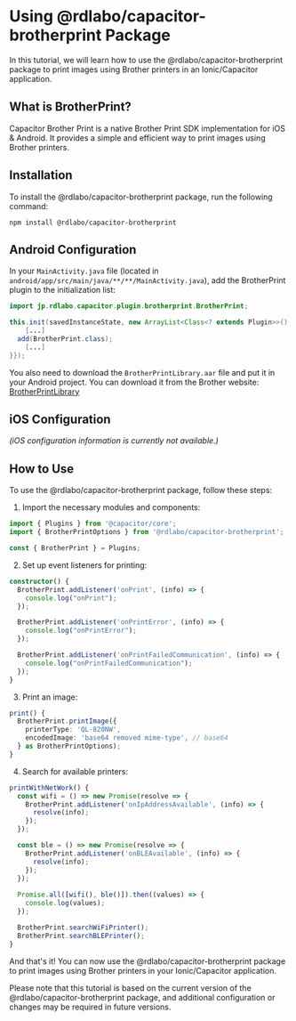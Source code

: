 # Using @rdlabo/capacitor-brotherprint Package

In this tutorial, we will learn how to use the @rdlabo/capacitor-brotherprint package to print images using Brother printers in an Ionic/Capacitor application.

## What is BrotherPrint?

Capacitor Brother Print is a native Brother Print SDK implementation for iOS & Android. It provides a simple and efficient way to print images using Brother printers.

## Installation

To install the @rdlabo/capacitor-brotherprint package, run the following command:

```
npm install @rdlabo/capacitor-brotherprint
```

## Android Configuration

In your `MainActivity.java` file (located in `android/app/src/main/java/**/**/MainActivity.java`), add the BrotherPrint plugin to the initialization list:

```java
import jp.rdlabo.capacitor.plugin.brotherprint.BrotherPrint;

this.init(savedInstanceState, new ArrayList<Class<? extends Plugin>>() {{
    [...]
  add(BrotherPrint.class);
    [...]
}});
```

You also need to download the `BrotherPrintLibrary.aar` file and put it in your Android project. You can download it from the Brother website: [BrotherPrintLibrary](https://support.brother.co.jp/j/s/support/html/mobilesdk/guide/getting-started/getting-started-android.html)

## iOS Configuration

_(iOS configuration information is currently not available.)_

## How to Use

To use the @rdlabo/capacitor-brotherprint package, follow these steps:

1. Import the necessary modules and components:

```typescript
import { Plugins } from '@capacitor/core';
import { BrotherPrintOptions } from '@rdlabo/capacitor-brotherprint';

const { BrotherPrint } = Plugins;
```

2. Set up event listeners for printing:

```typescript
constructor() {
  BrotherPrint.addListener('onPrint', (info) => {
    console.log("onPrint");
  });

  BrotherPrint.addListener('onPrintError', (info) => {
    console.log("onPrintError");
  });

  BrotherPrint.addListener('onPrintFailedCommunication', (info) => {
    console.log("onPrintFailedCommunication");
  });
}
```

3. Print an image:

```typescript
print() {
  BrotherPrint.printImage({
    printerType: 'QL-820NW',
    encodedImage: 'base64 removed mime-type', // base64
  } as BrotherPrintOptions);
}
```

4. Search for available printers:

```typescript
printWithNetWork() {
  const wifi = () => new Promise(resolve => {
    BrotherPrint.addListener('onIpAddressAvailable', (info) => {
      resolve(info);
    });
  });

  const ble = () => new Promise(resolve => {
    BrotherPrint.addListener('onBLEAvailable', (info) => {
      resolve(info);
    });
  });
  
  Promise.all([wifi(), ble()]).then((values) => {
    console.log(values);
  });

  BrotherPrint.searchWiFiPrinter();
  BrotherPrint.searchBLEPrinter();
}
```

And that's it! You can now use the @rdlabo/capacitor-brotherprint package to print images using Brother printers in your Ionic/Capacitor application.

Please note that this tutorial is based on the current version of the @rdlabo/capacitor-brotherprint package, and additional configuration or changes may be required in future versions.